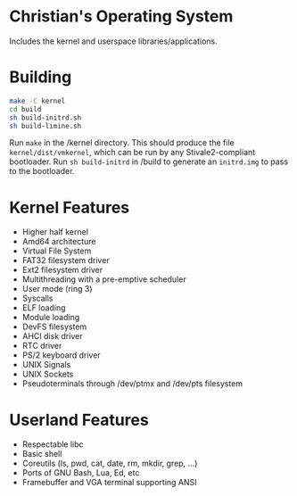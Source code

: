 # Christian's Operating System

Includes the kernel and userspace libraries/applications.

# Building

```bash
make -C kernel
cd build
sh build-initrd.sh
sh build-limine.sh
```

Run ```make``` in the /kernel directory. This should produce the file ```kernel/dist/vmkernel```, which can be run by any Stivale2-compliant bootloader.
Run ```sh build-initrd``` in /build to generate an ```initrd.img``` to pass to the bootloader.

# Kernel Features
- Higher half kernel
- Amd64 architecture
- Virtual File System
- FAT32 filesystem driver
- Ext2 filesystem driver
- Multithreading with a pre-emptive scheduler
- User mode (ring 3)
- Syscalls
- ELF loading
- Module loading
- DevFS filesystem
- AHCI disk driver
- RTC driver
- PS/2 keyboard driver
- UNIX Signals
- UNIX Sockets
- Pseudoterminals through /dev/ptmx and /dev/pts filesystem

# Userland Features
- Respectable libc
- Basic shell
- Coreutils (ls, pwd, cat, date, rm, mkdir, grep, ...)
- Ports of GNU Bash, Lua, Ed, etc
- Framebuffer and VGA terminal supporting ANSI
